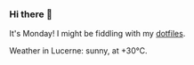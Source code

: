 ### Hi there :wave:

It's Monday! I might be fiddling with my [dotfiles](https://github.com/bewuethr/dotfiles).

Weather in Lucerne: sunny, at +30°C.
